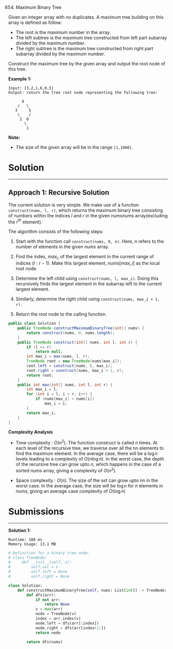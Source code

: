 654. Maximum Binary Tree

Given an integer array with no duplicates. A maximum tree building on this array is defined as follow:

* The root is the maximum number in the array.
* The left subtree is the maximum tree constructed from left part subarray divided by the maximum number.
* The right subtree is the maximum tree constructed from right part subarray divided by the maximum number.

Construct the maximum tree by the given array and output the root node of this tree.

**Example 1:**
```
Input: [3,2,1,6,0,5]
Output: return the tree root node representing the following tree:

      6
    /   \
   3     5
    \    / 
     2  0   
       \
        1
```

**Note:**

* The size of the given array will be in the range `[1,1000]`.

# Solution
---
## Approach 1: Recursive Solution
The current solution is very simple. We make use of a function `construct(nums, l, r)`, which returns the maximum binary tree consisting of numbers within the indices $l$ and $r$ in the given numsnums array(excluding the $r^{th}$ element).

The algorithm consists of the following steps:

1. Start with the function call `construct(nums, 0, n)`. Here, $n$ refers to the number of elements in the given $nums$ array.

1. Find the index, $max_i$, of the largest element in the current range of indices $(l:r-1)$. Make this largest element, $nums[max\_i]$ as the local root node.

1. Determine the left child using `construct(nums, l, max_i)`. Doing this recursively finds the largest element in the subarray left to the current largest element.

1. Similarly, determine the right child using `construct(nums, max_i + 1, r)`.

1. Return the root node to the calling function.

```java
public class Solution {
    public TreeNode constructMaximumBinaryTree(int[] nums) {
        return construct(nums, 0, nums.length);
    }
    public TreeNode construct(int[] nums, int l, int r) {
        if (l == r)
            return null;
        int max_i = max(nums, l, r);
        TreeNode root = new TreeNode(nums[max_i]);
        root.left = construct(nums, l, max_i);
        root.right = construct(nums, max_i + 1, r);
        return root;
    }
    public int max(int[] nums, int l, int r) {
        int max_i = l;
        for (int i = l; i < r; i++) {
            if (nums[max_i] < nums[i])
                max_i = i;
        }
        return max_i;
    }
}
```

**Complexity Analysis**

* Time complexity : $O(n^2)$. The function construct is called $n$ times. At each level of the recursive tree, we traverse over all the nn elements to find the maximum element. In the average case, there will be a $\log n$ levels leading to a complexity of $O\big(n\log n\big)$. In the worst case, the depth of the recursive tree can grow upto $n$, which happens in the case of a sorted $nums$ array, giving a complexity of $O(n^2)$.

* Space complexity : $O(n)$. The size of the $set$ can grow upto nn in the worst case. In the average case, the size will be $\log n$ for $n$ elements in $nums$, giving an average case complexity of $O(\log n)$

# Submissions
---
**Solution 1:**
```
Runtime: 188 ms
Memory Usage: 13.1 MB
```
```python
# Definition for a binary tree node.
# class TreeNode:
#     def __init__(self, x):
#         self.val = x
#         self.left = None
#         self.right = None

class Solution:
    def constructMaximumBinaryTree(self, nums: List[int]) -> TreeNode:
        def dfs(arr):
            if not arr:
                return None
            v = max(arr)
            node = TreeNode(v)
            index = arr.index(v)
            node.left = dfs(arr[:index])
            node.right = dfs(arr[index+1:])
            return node
        
        return dfs(nums) 
```